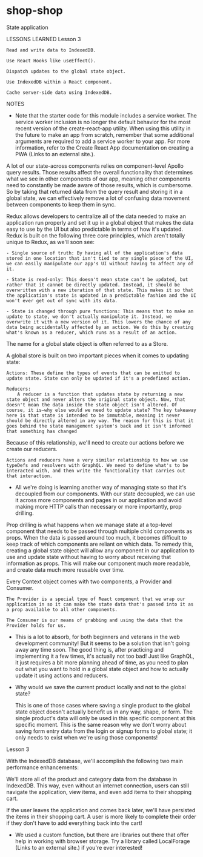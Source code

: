 # shop-shop
State application

LESSONS LEARNED
Lesson 3
    
    Read and write data to IndexedDB.

    Use React Hooks like useEffect().

    Dispatch updates to the global state object.

    Use IndexedDB within a React component.

    Cache server-side data using IndexedDB.

NOTES

* Note that the starter code for this module includes a service worker. The service worker inclusion is no longer the default behavior for the most recent version of the create-react-app utility. When using this utility in the future to make an app from scratch, remember that some additional arguments are required to add a service worker to your app. For more information, refer to the Create React App documentation on creating a PWA (Links to an external site.).

A lot of our state-across components relies on component-level Apollo query results. Those results affect the overall functionality that determines what we see in other components of our app, meaning other components need to constantly be made aware of those results, which is cumbersome. So by taking that returned data from the query result and storing it in a global state, we can effectively remove a lot of confusing data movement between components to keep them in sync.

Redux allows developers to centralize all of the data needed to make an application run properly and set it up in a global object that makes the data easy to use by the UI but also predictable in terms of how it's updated. Redux is built on the following three core principles, which aren't totally unique to Redux, as we'll soon see:

    - Single source of truth: By having all of the application's data stored in one location that isn't tied to any single piece of the UI, we can easily manipulate our app's UI without having to affect any of it.

    - State is read-only: This doesn't mean state can't be updated, but rather that it cannot be directly updated. Instead, it should be overwritten with a new iteration of that state. This makes it so that the application's state is updated in a predictable fashion and the UI won't ever get out of sync with its data.

    - State is changed through pure functions: This means that to make an update to state, we don't actually manipulate it. Instead, we overwrite it with a new version of it. This lowers the chance of any data being accidentally affected by an action. We do this by creating what's known as a reducer, which runs as a result of an action.

The name for a global state object is often referred to as a Store.

A global store is built on two important pieces when it comes to updating state:

    Actions: These define the types of events that can be emitted to update state. State can only be updated if it's a predefined action.

    Reducers: 
        A reducer is a function that updates state by returning a new state object and never alters the original state object. Now, that doesn't mean the data inside the state object isn't altered. Of course, it is—why else would we need to update state? The key takeaway here is that state is intended to be immutable, meaning it never should be directly altered in any way. The reason for this is that it goes behind the state management system's back and it isn't informed that something has changed

Because of this relationship, we'll need to create our actions before we create our reducers.

    Actions and reducers have a very similar relationship to how we use typeDefs and resolvers with GraphQL. We need to define what's to be interacted with, and then write the functionality that carries out that interaction.

* All we're doing is learning another way of managing state so that it's decoupled from our components. With our state decoupled, we can use it across more components and pages in our application and avoid making more HTTP calls than necessary or more importantly, prop drilling.

Prop drilling is what happens when we manage state at a top-level component that needs to be passed through multiple child components as props. When the data is passed around too much, it becomes difficult to keep track of which components are reliant on which data. To remedy this, creating a global state object will allow any component in our application to use and update state without having to worry about receiving that information as props. This will make our component much more readable, and create data much more reusable over time.

Every Context object comes with two components, a Provider and Consumer. 
    
    The Provider is a special type of React component that we wrap our application in so it can make the state data that's passed into it as a prop available to all other components. 
    
    The Consumer is our means of grabbing and using the data that the Provider holds for us.

* This is a lot to absorb, for both beginners and veterans in the web development community! But it seems to be a solution that isn't going away any time soon. The good thing is, after practicing and implementing it a few times, it's actually not too bad! Just like GraphQL, it just requires a bit more planning ahead of time, as you need to plan out what you want to hold in a global state object and how to actually update it using actions and reducers.

* Why would we save the current product locally and not to the global state?
    
    This is one of those cases where saving a single product to the global state object doesn't actually benefit us in any way, shape, or form. The single product's data will only be used in this specific component at this specific moment. This is the same reason why we don't worry about saving form entry data from the login or signup forms to global state; it only needs to exist when we're using those components!

Lesson 3

With the IndexedDB database, we'll accomplish the following two main performance enhancements:

We'll store all of the product and category data from the database in IndexedDB. This way, even without an internet connection, users can still navigate the application, view items, and even add items to their shopping cart.

If the user leaves the application and comes back later, we'll have persisted the items in their shopping cart. A user is more likely to complete their order if they don't have to add everything back into the cart!

* We used a custom function, but there are libraries out there that offer help in working with browser storage. Try a library called LocalForage (Links to an external site.) if you're ever interested!

